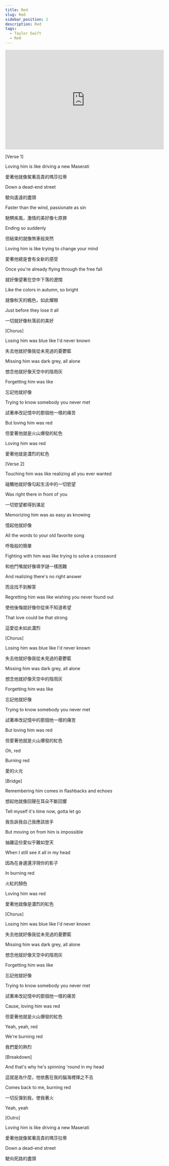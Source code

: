 ```yaml
---
title: Red
slug: Red
sidebar_position: 2
description: Red
tags:
  - Taylor Swift
  - Red
---
```


<iframe width="100%" height="315" src="https://www.youtube.com/embed/ySAT-PlKx0Q" title="YouTube video player" frameborder="0" allow="accelerometer; autoplay; clipboard-write; encrypted-media; gyroscope; picture-in-picture; web-share" allowfullscreen></iframe>

[Verse 1]

Loving him is like driving a new Maserati

愛著他就像駕著高貴的瑪莎拉蒂

Down a dead-end street

駛向遙遠的盡頭

Faster than the wind, passionate as sin

馳騁疾風，激情的美好像七原罪

Ending so suddenly

但結束的就像煞車般突然

Loving him is like trying to change your mind

愛著他總是會有全新的感受

Once you're already flying through the free fall

就好像望著在空中下落的遼闊

Like the colors in autumn, so bright

就像秋天的楓色，如此耀眼

Just before they lose it all

一切就好像秋落前的美好

[Chorus]

Losing him was blue like I'd never known

失去他就好像我從未見過的憂鬱藍

Missing him was dark grey, all alone

想念他就好像天空中的陰雨灰

Forgetting him was like

忘記他就好像

Trying to know somebody you never met

試著串改記憶中的那個他一樣的痛苦

But loving him was red

但愛著他就是火山爆發的紅色

Loving him was red

愛著他就是濃烈的紅色

[Verse 2]

Touching him was like realizing all you ever wanted

碰觸他就好像勾起生活中的一切慾望

Was right there in front of you

一切慾望都得到滿足

Memorizing him was as easy as knowing

憶起他就好像

All the words to your old favorite song

呼吸般的簡單

Fighting with him was like trying to solve a crossword

和他鬥嘴就好像填字謎一樣困難

And realizing there's no right answer

而且找不到解答

Regretting him was like wishing you never found out

使他後悔就好像你從來不知道希望

That love could be that strong

這愛從未如此濃烈

[Chorus]

Losing him was blue like I'd never known

失去他就好像我從未見過的憂鬱藍

Missing him was dark grey, all alone

想念他就好像天空中的陰雨灰

Forgetting him was like

忘記他就好像

Trying to know somebody you never met

試著串改記憶中的那個他一樣的痛苦

But loving him was red

但愛著他就是火山爆發的紅色

Oh, red

Burning red

愛的火光

[Bridge]

Remembering him comes in flashbacks and echoes

想起他就像回聲在耳朵不斷回響

Tell myself it's time now, gotta let go

我告訴我自己我應該放手

But moving on from him is impossible

抽離這份愛似乎難如登天

When I still see it all in my head

因為在身邊還浮現你的影子

In burning red

火紅的顏色

Loving him was red

愛著他就像是濃烈的紅色

[Chorus]

Losing him was blue like I'd never known

失去他就好像我從未見過的憂鬱藍

Missing him was dark grey, all alone

想念他就好像天空中的陰雨灰

Forgetting him was like

忘記他就好像

Trying to know somebody you never met

試著串改記憶中的那個他一樣的痛苦

Cause, loving him was red

但愛著他就是火山爆發的紅色

Yeah, yeah, red

We're burning red

我們愛的熱烈

[Breakdown]

And that's why he's spinning 'round in my head

這就是為什麼，他依舊在我的腦海裡揮之不去

Comes back to me, burning red

一切反彈到我，使我著火

Yeah, yeah

[Outro]

Loving him is like driving a new Maserati

愛著他就像駕著高貴的瑪莎拉蒂

Down a dead-end street

駛向死路的盡頭